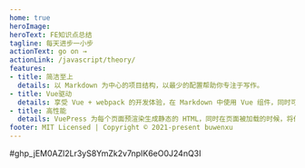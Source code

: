 ```yaml
---
home: true
heroImage: 
heroText: FE知识点总结
tagline: 每天进步一小步
actionText: go on →
actionLink: /javascript/theory/
features:
- title: 简洁至上
  details: 以 Markdown 为中心的项目结构，以最少的配置帮助你专注于写作。
- title: Vue驱动
  details: 享受 Vue + webpack 的开发体验，在 Markdown 中使用 Vue 组件，同时可以使用 Vue 来开发自定义主题。
- title: 高性能
  details: VuePress 为每个页面预渲染生成静态的 HTML，同时在页面被加载的时候，将作为 SPA 运行。
footer: MIT Licensed | Copyright © 2021-present buwenxu
---
```

#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